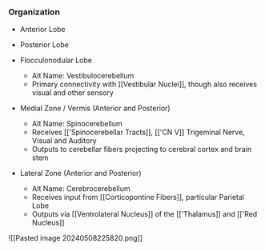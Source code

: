 ### Organization
- Anterior Lobe
- Posterior Lobe
- Flocculonodular Lobe
	- Alt Name: Vestibulocerebellum
	- Primary connectivity with [[Vestibular Nuclei]], though also receives visual and other sensory 

- Medial Zone / Vermis (Anterior and Posterior)
	- Alt Name: Spinocerebellum
	- Receives [['Spinocerebellar Tracts]], [['CN V]] Trigeminal Nerve, Visual and Auditory
	- Outputs to cerebellar fibers projecting to cerebral cortex and brain stem
- Lateral Zone (Anterior and Posterior)
	- Alt Name: Cerebrocerebellum
	- Receives input from [[Corticopontine Fibers]], particular Parietal Lobe
	- Outputs via [[Ventrolateral Nucleus]] of the [['Thalamus]] and [['Red Nucleus]]

![[Pasted image 20240508225820.png]]